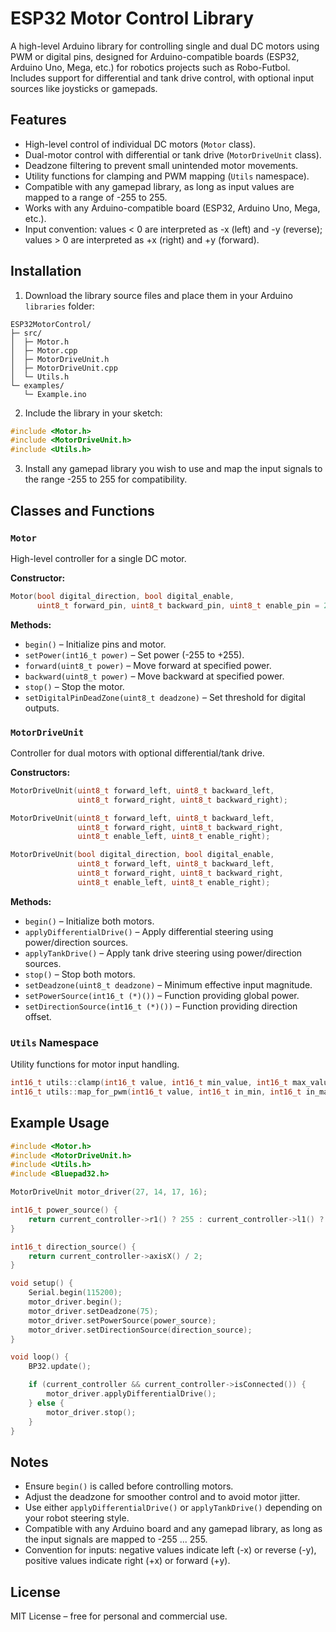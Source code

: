 # ESP32 Motor Control Library

A high-level Arduino library for controlling single and dual DC motors using PWM or digital pins, designed for Arduino-compatible boards (ESP32, Arduino Uno, Mega, etc.) for robotics projects such as Robo-Futbol. Includes support for differential and tank drive control, with optional input sources like joysticks or gamepads.

## Features

* High-level control of individual DC motors (`Motor` class).
* Dual-motor control with differential or tank drive (`MotorDriveUnit` class).
* Deadzone filtering to prevent small unintended motor movements.
* Utility functions for clamping and PWM mapping (`Utils` namespace).
* Compatible with any gamepad library, as long as input values are mapped to a range of -255 to 255.
* Works with any Arduino-compatible board (ESP32, Arduino Uno, Mega, etc.).
* Input convention: values < 0 are interpreted as -x (left) and -y (reverse); values > 0 are interpreted as +x (right) and +y (forward).

## Installation

1. Download the library source files and place them in your Arduino `libraries` folder:

```
ESP32MotorControl/
├─ src/
│  ├─ Motor.h
│  ├─ Motor.cpp
│  ├─ MotorDriveUnit.h
│  ├─ MotorDriveUnit.cpp
│  └─ Utils.h
└─ examples/
   └─ Example.ino
```

2. Include the library in your sketch:

```cpp
#include <Motor.h>
#include <MotorDriveUnit.h>
#include <Utils.h>
```

3. Install any gamepad library you wish to use and map the input signals to the range -255 to 255 for compatibility.

## Classes and Functions

### `Motor`

High-level controller for a single DC motor.

**Constructor:**

```cpp
Motor(bool digital_direction, bool digital_enable,
      uint8_t forward_pin, uint8_t backward_pin, uint8_t enable_pin = 255);
```

**Methods:**

* `begin()` – Initialize pins and motor.
* `setPower(int16_t power)` – Set power (-255 to +255).
* `forward(uint8_t power)` – Move forward at specified power.
* `backward(uint8_t power)` – Move backward at specified power.
* `stop()` – Stop the motor.
* `setDigitalPinDeadZone(uint8_t deadzone)` – Set threshold for digital outputs.

### `MotorDriveUnit`

Controller for dual motors with optional differential/tank drive.

**Constructors:**

```cpp
MotorDriveUnit(uint8_t forward_left, uint8_t backward_left,
               uint8_t forward_right, uint8_t backward_right);

MotorDriveUnit(uint8_t forward_left, uint8_t backward_left,
               uint8_t forward_right, uint8_t backward_right,
               uint8_t enable_left, uint8_t enable_right);

MotorDriveUnit(bool digital_direction, bool digital_enable,
               uint8_t forward_left, uint8_t backward_left,
               uint8_t forward_right, uint8_t backward_right,
               uint8_t enable_left, uint8_t enable_right);
```

**Methods:**

* `begin()` – Initialize both motors.
* `applyDifferentialDrive()` – Apply differential steering using power/direction sources.
* `applyTankDrive()` – Apply tank drive steering using power/direction sources.
* `stop()` – Stop both motors.
* `setDeadzone(uint8_t deadzone)` – Minimum effective input magnitude.
* `setPowerSource(int16_t (*)())` – Function providing global power.
* `setDirectionSource(int16_t (*)())` – Function providing direction offset.

### `Utils` Namespace

Utility functions for motor input handling.

```cpp
int16_t utils::clamp(int16_t value, int16_t min_value, int16_t max_value);
int16_t utils::map_for_pwm(int16_t value, int16_t in_min, int16_t in_max);
```

## Example Usage

```cpp
#include <Motor.h>
#include <MotorDriveUnit.h>
#include <Utils.h>
#include <Bluepad32.h>

MotorDriveUnit motor_driver(27, 14, 17, 16);

int16_t power_source() {
    return current_controller->r1() ? 255 : current_controller->l1() ? -255 : 0;
}

int16_t direction_source() {
    return current_controller->axisX() / 2;
}

void setup() {
    Serial.begin(115200);
    motor_driver.begin();
    motor_driver.setDeadzone(75);
    motor_driver.setPowerSource(power_source);
    motor_driver.setDirectionSource(direction_source);
}

void loop() {
    BP32.update();

    if (current_controller && current_controller->isConnected()) {
        motor_driver.applyDifferentialDrive();
    } else {
        motor_driver.stop();
    }
}
```

## Notes

* Ensure `begin()` is called before controlling motors.
* Adjust the deadzone for smoother control and to avoid motor jitter.
* Use either `applyDifferentialDrive()` or `applyTankDrive()` depending on your robot steering style.
* Compatible with any Arduino board and any gamepad library, as long as the input signals are mapped to -255 ... 255.
* Convention for inputs: negative values indicate left (-x) or reverse (-y), positive values indicate right (+x) or forward (+y).

## License

MIT License – free for personal and commercial use.
